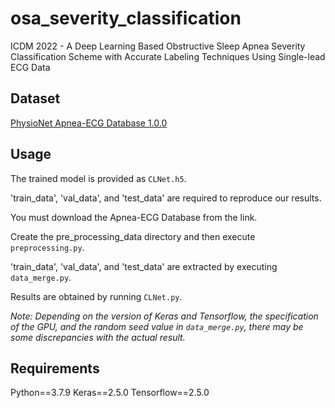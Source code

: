 # osa_severity_classification
ICDM 2022 - A Deep Learning Based Obstructive Sleep Apnea Severity Classification Scheme with Accurate Labeling Techniques Using Single-lead ECG Data

## Dataset
[PhysioNet Apnea-ECG Database 1.0.0](https://physionet.org/content/apnea-ecg/1.0.0/)

## Usage
The trained model is provided as `CLNet.h5`.

'train_data', 'val_data', and 'test_data' are required to reproduce our results.

You must download the Apnea-ECG Database from the link. 

Create the pre_processing_data directory and then execute `preprocessing.py`.

'train_data', 'val_data', and 'test_data' are extracted by executing `data_merge.py`.

Results are obtained by running `CLNet.py`.

*Note: Depending on the version of Keras and Tensorflow, the specification of the GPU, and the random seed value in `data_merge.py`, there may be some discrepancies with the actual result.*

## Requirements
Python==3.7.9 Keras==2.5.0 Tensorflow==2.5.0
